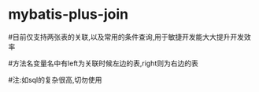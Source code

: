 # mybatis-plus-join

#目前仅支持两张表的关联,以及常用的条件查询,用于敏捷开发能大大提升开发效率

#方法名变量名中有left为关联时候左边的表,right则为右边的表

#注:如sql的复杂很高,切勿使用
